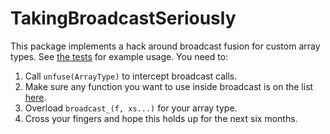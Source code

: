 # TakingBroadcastSeriously

This package implements a hack around broadcast fusion for custom array types. See [the tests](test/runtests.jl) for example usage. You need to:

1. Call `unfuse(ArrayType)` to intercept broadcast calls.
2. Make sure any function you want to use inside broadcast is on the list [here](src/TakingBroadcastSeriously.jl).
3. Overload `broadcast_(f, xs...)` for your array type.
4. Cross your fingers and hope this holds up for the next six months.

